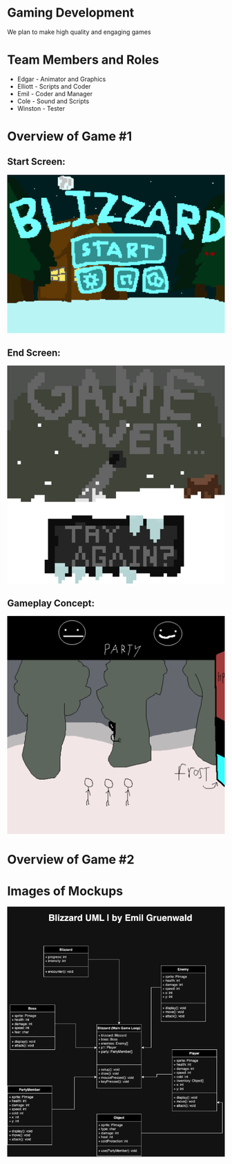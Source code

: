 # Gaming Development
We plan to make high quality and engaging games

# Team Members and Roles
* Edgar - Animator and Graphics
* Elliott - Scripts and Coder
* Emil - Coder and Manager
* Cole - Sound and Scripts
* Winston - Tester

# Overview of Game #1
## Start Screen:
![StartScreen](https://github.com/Emil-Gruenwald/GameDev/blob/main/images/StartScreenColeN.png?raw=true)

## End Screen:
![EndScreen](https://github.com/Emil-Gruenwald/GameDev/blob/main/images/GameOverFinalElliottM.png?raw=true)

## Gameplay Concept:
![Gameplay](https://github.com/Emil-Gruenwald/GameDev/blob/main/images/GameplayScreenEdgarWilliams.png?raw=true)

# Overview of Game #2

# Images of Mockups
![Blizzard UML](https://github.com/Emil-Gruenwald/GameDev/blob/main/images/UmlEmilG.png?raw=true)
